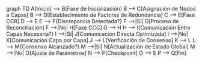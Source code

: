 graph TD
    A[Inicio] --> B[Fase de Inicialización]
    B --> C[Asignación de Nodos a Capas]
    B --> D[Establecimiento de Factores de Redundancia]
    C --> E[Fase CCR]
    D --> E
    E --> F{Discrepancia Detectada?}
    F -->|Sí| G[Proceso de Reconciliación]
    F -->|No| H[Fase CCC]
    G --> H
    H --> I{Comunicación Entre Capas Necesaria?}
    I -->|Sí| J[Comunicación Directa Optimizada]
    I -->|No| K[Comunicación Capa por Capa]
    J --> L[Verificación de Consenso]
    K --> L
    L --> M{Consenso Alcanzado?}
    M -->|Sí| N[Actualización de Estado Global]
    M -->|No| O[Ajuste de Parámetros]
    N --> P[Checkpoint]
    O --> E
    P --> Q[Fin]